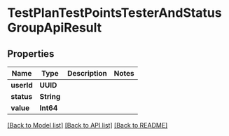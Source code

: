 # TestPlanTestPointsTesterAndStatusGroupApiResult

## Properties
Name | Type | Description | Notes
------------ | ------------- | ------------- | -------------
**userId** | **UUID** |  | 
**status** | **String** |  | 
**value** | **Int64** |  | 

[[Back to Model list]](../README.md#documentation-for-models) [[Back to API list]](../README.md#documentation-for-api-endpoints) [[Back to README]](../README.md)


